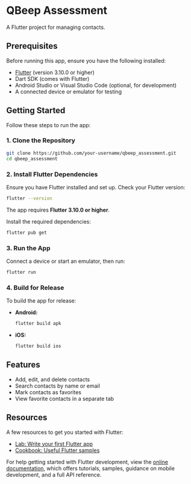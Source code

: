 # QBeep Assessment

A Flutter project for managing contacts.

## Prerequisites

Before running this app, ensure you have the following installed:
- [Flutter](https://docs.flutter.dev/get-started/install) (version 3.10.0 or higher)
- Dart SDK (comes with Flutter)
- Android Studio or Visual Studio Code (optional, for development)
- A connected device or emulator for testing

## Getting Started

Follow these steps to run the app:

### 1. Clone the Repository
```bash
git clone https://github.com/your-username/qbeep_assessment.git
cd qbeep_assessment
```

### 2. Install Flutter Dependencies
Ensure you have Flutter installed and set up. Check your Flutter version:
```bash
flutter --version
```
The app requires **Flutter 3.10.0 or higher**.

Install the required dependencies:
```bash
flutter pub get
```

### 3. Run the App
Connect a device or start an emulator, then run:
```bash
flutter run
```

### 4. Build for Release
To build the app for release:
- **Android:**
  ```bash
  flutter build apk
  ```
- **iOS:**
  ```bash
  flutter build ios
  ```

## Features
- Add, edit, and delete contacts
- Search contacts by name or email
- Mark contacts as favorites
- View favorite contacts in a separate tab

## Resources

A few resources to get you started with Flutter:
- [Lab: Write your first Flutter app](https://docs.flutter.dev/get-started/codelab)
- [Cookbook: Useful Flutter samples](https://docs.flutter.dev/cookbook)

For help getting started with Flutter development, view the [online documentation](https://docs.flutter.dev/), which offers tutorials, samples, guidance on mobile development, and a full API reference.
